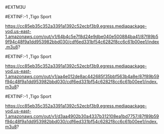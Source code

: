 #EXTM3U

#EXTINF:-1 ,Tigo Sport

https://cc85eb35c352a3391a1392c52ecbf3b9.egress.mediapackage-vod.us-east-1.amazonaws.com/out/v1/64b4c5e7f8d24e9dbe040e500884ba41/87f89b59f94c48f9a1dd953982bbd030/cdf6ed331bf54c6282f8cc6c61b00ee1/index.m3u8?

#EXTINF:-1 ,Tigo Sport

https://cc85eb35c352a3391a1392c52ecbf3b9.egress.mediapackage-vod.us-east-1.amazonaws.com/out/v1/aa4e012de8ac442685f35bbf563b4a8e/87f89b59f94c48f9a1dd953982bbd030/cdf6ed331bf54c6282f8cc6c61b00ee1/index.m3u8?

#EXTINF:-1 ,Tigo Sport

https://cc85eb35c352a3391a1392c52ecbf3b9.egress.mediapackage-vod.us-east-1.amazonaws.com/out/v1/d3aa4902b30a4337b312108ea1bd7757/87f89b59f94c48f9a1dd953982bbd030/cdf6ed331bf54c6282f8cc6c61b00ee1/index.m3u8?
